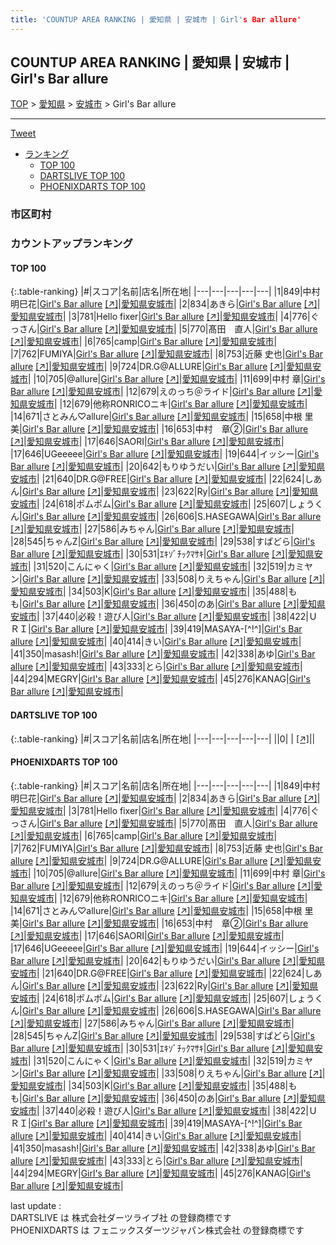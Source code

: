 ```yaml
---
title: 'COUNTUP AREA RANKING | 愛知県 | 安城市 | Girl's Bar allure'
---
```

## COUNTUP AREA RANKING | 愛知県 | 安城市 | Girl's Bar allure

[TOP](/darts/rank/) > [愛知県](/darts/rank/愛知県/) > [安城市](/darts/rank/愛知県/安城市/) > Girl's Bar allure

___

<a href="https://twitter.com/share?ref_src=twsrc%5Etfw" data-text="COUNTUP AREA RANKING | 愛知県安城市Girl's Bar allure" class="twitter-share-button" data-hashtags="DARTSLIVE,PHOENIXDARTS,darts,ダーツ" data-show-count="false">Tweet</a>

* [ランキング](#カウントアップランキング)
    * [TOP 100](#top-100)
    * [DARTSLIVE TOP 100](#dartslive-top-100)
    * [PHOENIXDARTS TOP 100](#phoenixdarts-top-100)

### 市区町村

<ul>

</ul>

### カウントアップランキング

#### TOP 100



{:.table-ranking}
|#|スコア|名前|店名|所在地|
|---|---|---|---|---|
|1|849|<span class="rank-name-pd">中村 明巳花</span>|<a href="/darts/rank/shops/65398.html">Girl's Bar allure</a> <a href="https://vs.phoenixdarts.com/jp/shop/shopDetailInfo/s_65398?s_seq=65398">[↗]</a>|<a href="/darts/rank/愛知県/安城市">愛知県安城市</a>|
|2|834|<span class="rank-name-pd">あきら</span>|<a href="/darts/rank/shops/65398.html">Girl's Bar allure</a> <a href="https://vs.phoenixdarts.com/jp/shop/shopDetailInfo/s_65398?s_seq=65398">[↗]</a>|<a href="/darts/rank/愛知県/安城市">愛知県安城市</a>|
|3|781|<span class="rank-name-pd">Hello fixer</span>|<a href="/darts/rank/shops/65398.html">Girl's Bar allure</a> <a href="https://vs.phoenixdarts.com/jp/shop/shopDetailInfo/s_65398?s_seq=65398">[↗]</a>|<a href="/darts/rank/愛知県/安城市">愛知県安城市</a>|
|4|776|<span class="rank-name-pd">ぐっさん</span>|<a href="/darts/rank/shops/65398.html">Girl's Bar allure</a> <a href="https://vs.phoenixdarts.com/jp/shop/shopDetailInfo/s_65398?s_seq=65398">[↗]</a>|<a href="/darts/rank/愛知県/安城市">愛知県安城市</a>|
|5|770|<span class="rank-name-pd">髙田　直人</span>|<a href="/darts/rank/shops/65398.html">Girl's Bar allure</a> <a href="https://vs.phoenixdarts.com/jp/shop/shopDetailInfo/s_65398?s_seq=65398">[↗]</a>|<a href="/darts/rank/愛知県/安城市">愛知県安城市</a>|
|6|765|<span class="rank-name-pd">camp</span>|<a href="/darts/rank/shops/65398.html">Girl's Bar allure</a> <a href="https://vs.phoenixdarts.com/jp/shop/shopDetailInfo/s_65398?s_seq=65398">[↗]</a>|<a href="/darts/rank/愛知県/安城市">愛知県安城市</a>|
|7|762|<span class="rank-name-pd">FUMIYA</span>|<a href="/darts/rank/shops/65398.html">Girl's Bar allure</a> <a href="https://vs.phoenixdarts.com/jp/shop/shopDetailInfo/s_65398?s_seq=65398">[↗]</a>|<a href="/darts/rank/愛知県/安城市">愛知県安城市</a>|
|8|753|<span class="rank-name-pd">近藤 史也</span>|<a href="/darts/rank/shops/65398.html">Girl's Bar allure</a> <a href="https://vs.phoenixdarts.com/jp/shop/shopDetailInfo/s_65398?s_seq=65398">[↗]</a>|<a href="/darts/rank/愛知県/安城市">愛知県安城市</a>|
|9|724|<span class="rank-name-pd">DR.G@ALLURE</span>|<a href="/darts/rank/shops/65398.html">Girl's Bar allure</a> <a href="https://vs.phoenixdarts.com/jp/shop/shopDetailInfo/s_65398?s_seq=65398">[↗]</a>|<a href="/darts/rank/愛知県/安城市">愛知県安城市</a>|
|10|705|<span class="rank-name-pd">@allure</span>|<a href="/darts/rank/shops/65398.html">Girl's Bar allure</a> <a href="https://vs.phoenixdarts.com/jp/shop/shopDetailInfo/s_65398?s_seq=65398">[↗]</a>|<a href="/darts/rank/愛知県/安城市">愛知県安城市</a>|
|11|699|<span class="rank-name-pd"><span class="pro-icon-pd"></span>中村 章</span>|<a href="/darts/rank/shops/65398.html">Girl's Bar allure</a> <a href="https://vs.phoenixdarts.com/jp/shop/shopDetailInfo/s_65398?s_seq=65398">[↗]</a>|<a href="/darts/rank/愛知県/安城市">愛知県安城市</a>|
|12|679|<span class="rank-name-pd">えのっち＠ライド</span>|<a href="/darts/rank/shops/65398.html">Girl's Bar allure</a> <a href="https://vs.phoenixdarts.com/jp/shop/shopDetailInfo/s_65398?s_seq=65398">[↗]</a>|<a href="/darts/rank/愛知県/安城市">愛知県安城市</a>|
|12|679|<span class="rank-name-pd">他称RONRICOニキ</span>|<a href="/darts/rank/shops/65398.html">Girl's Bar allure</a> <a href="https://vs.phoenixdarts.com/jp/shop/shopDetailInfo/s_65398?s_seq=65398">[↗]</a>|<a href="/darts/rank/愛知県/安城市">愛知県安城市</a>|
|14|671|<span class="rank-name-pd">さとみん♡allure</span>|<a href="/darts/rank/shops/65398.html">Girl's Bar allure</a> <a href="https://vs.phoenixdarts.com/jp/shop/shopDetailInfo/s_65398?s_seq=65398">[↗]</a>|<a href="/darts/rank/愛知県/安城市">愛知県安城市</a>|
|15|658|<span class="rank-name-pd"><span class="pro-icon-pd"></span>中根 里美</span>|<a href="/darts/rank/shops/65398.html">Girl's Bar allure</a> <a href="https://vs.phoenixdarts.com/jp/shop/shopDetailInfo/s_65398?s_seq=65398">[↗]</a>|<a href="/darts/rank/愛知県/安城市">愛知県安城市</a>|
|16|653|<span class="rank-name-pd">中村　章②</span>|<a href="/darts/rank/shops/65398.html">Girl's Bar allure</a> <a href="https://vs.phoenixdarts.com/jp/shop/shopDetailInfo/s_65398?s_seq=65398">[↗]</a>|<a href="/darts/rank/愛知県/安城市">愛知県安城市</a>|
|17|646|<span class="rank-name-pd">SAORI</span>|<a href="/darts/rank/shops/65398.html">Girl's Bar allure</a> <a href="https://vs.phoenixdarts.com/jp/shop/shopDetailInfo/s_65398?s_seq=65398">[↗]</a>|<a href="/darts/rank/愛知県/安城市">愛知県安城市</a>|
|17|646|<span class="rank-name-pd">UGeeeee</span>|<a href="/darts/rank/shops/65398.html">Girl's Bar allure</a> <a href="https://vs.phoenixdarts.com/jp/shop/shopDetailInfo/s_65398?s_seq=65398">[↗]</a>|<a href="/darts/rank/愛知県/安城市">愛知県安城市</a>|
|19|644|<span class="rank-name-pd">イッシー</span>|<a href="/darts/rank/shops/65398.html">Girl's Bar allure</a> <a href="https://vs.phoenixdarts.com/jp/shop/shopDetailInfo/s_65398?s_seq=65398">[↗]</a>|<a href="/darts/rank/愛知県/安城市">愛知県安城市</a>|
|20|642|<span class="rank-name-pd">もりゆうだい</span>|<a href="/darts/rank/shops/65398.html">Girl's Bar allure</a> <a href="https://vs.phoenixdarts.com/jp/shop/shopDetailInfo/s_65398?s_seq=65398">[↗]</a>|<a href="/darts/rank/愛知県/安城市">愛知県安城市</a>|
|21|640|<span class="rank-name-pd">DR.G@FREE</span>|<a href="/darts/rank/shops/65398.html">Girl's Bar allure</a> <a href="https://vs.phoenixdarts.com/jp/shop/shopDetailInfo/s_65398?s_seq=65398">[↗]</a>|<a href="/darts/rank/愛知県/安城市">愛知県安城市</a>|
|22|624|<span class="rank-name-pd">しあん</span>|<a href="/darts/rank/shops/65398.html">Girl's Bar allure</a> <a href="https://vs.phoenixdarts.com/jp/shop/shopDetailInfo/s_65398?s_seq=65398">[↗]</a>|<a href="/darts/rank/愛知県/安城市">愛知県安城市</a>|
|23|622|<span class="rank-name-pd">Ry</span>|<a href="/darts/rank/shops/65398.html">Girl's Bar allure</a> <a href="https://vs.phoenixdarts.com/jp/shop/shopDetailInfo/s_65398?s_seq=65398">[↗]</a>|<a href="/darts/rank/愛知県/安城市">愛知県安城市</a>|
|24|618|<span class="rank-name-pd">ポムポム</span>|<a href="/darts/rank/shops/65398.html">Girl's Bar allure</a> <a href="https://vs.phoenixdarts.com/jp/shop/shopDetailInfo/s_65398?s_seq=65398">[↗]</a>|<a href="/darts/rank/愛知県/安城市">愛知県安城市</a>|
|25|607|<span class="rank-name-pd">しょうくん</span>|<a href="/darts/rank/shops/65398.html">Girl's Bar allure</a> <a href="https://vs.phoenixdarts.com/jp/shop/shopDetailInfo/s_65398?s_seq=65398">[↗]</a>|<a href="/darts/rank/愛知県/安城市">愛知県安城市</a>|
|26|606|<span class="rank-name-pd">S.HASEGAWA</span>|<a href="/darts/rank/shops/65398.html">Girl's Bar allure</a> <a href="https://vs.phoenixdarts.com/jp/shop/shopDetailInfo/s_65398?s_seq=65398">[↗]</a>|<a href="/darts/rank/愛知県/安城市">愛知県安城市</a>|
|27|586|<span class="rank-name-pd">みちゃん</span>|<a href="/darts/rank/shops/65398.html">Girl's Bar allure</a> <a href="https://vs.phoenixdarts.com/jp/shop/shopDetailInfo/s_65398?s_seq=65398">[↗]</a>|<a href="/darts/rank/愛知県/安城市">愛知県安城市</a>|
|28|545|<span class="rank-name-pd">ちゃんZ</span>|<a href="/darts/rank/shops/65398.html">Girl's Bar allure</a> <a href="https://vs.phoenixdarts.com/jp/shop/shopDetailInfo/s_65398?s_seq=65398">[↗]</a>|<a href="/darts/rank/愛知県/安城市">愛知県安城市</a>|
|29|538|<span class="rank-name-pd">すぱどら</span>|<a href="/darts/rank/shops/65398.html">Girl's Bar allure</a> <a href="https://vs.phoenixdarts.com/jp/shop/shopDetailInfo/s_65398?s_seq=65398">[↗]</a>|<a href="/darts/rank/愛知県/安城市">愛知県安城市</a>|
|30|531|<span class="rank-name-pd">ｴｷｿﾞﾁｯｸﾏｻｷ</span>|<a href="/darts/rank/shops/65398.html">Girl's Bar allure</a> <a href="https://vs.phoenixdarts.com/jp/shop/shopDetailInfo/s_65398?s_seq=65398">[↗]</a>|<a href="/darts/rank/愛知県/安城市">愛知県安城市</a>|
|31|520|<span class="rank-name-pd">こんにゃく</span>|<a href="/darts/rank/shops/65398.html">Girl's Bar allure</a> <a href="https://vs.phoenixdarts.com/jp/shop/shopDetailInfo/s_65398?s_seq=65398">[↗]</a>|<a href="/darts/rank/愛知県/安城市">愛知県安城市</a>|
|32|519|<span class="rank-name-pd">カミヤン</span>|<a href="/darts/rank/shops/65398.html">Girl's Bar allure</a> <a href="https://vs.phoenixdarts.com/jp/shop/shopDetailInfo/s_65398?s_seq=65398">[↗]</a>|<a href="/darts/rank/愛知県/安城市">愛知県安城市</a>|
|33|508|<span class="rank-name-pd">りえちゃん</span>|<a href="/darts/rank/shops/65398.html">Girl's Bar allure</a> <a href="https://vs.phoenixdarts.com/jp/shop/shopDetailInfo/s_65398?s_seq=65398">[↗]</a>|<a href="/darts/rank/愛知県/安城市">愛知県安城市</a>|
|34|503|<span class="rank-name-pd">K</span>|<a href="/darts/rank/shops/65398.html">Girl's Bar allure</a> <a href="https://vs.phoenixdarts.com/jp/shop/shopDetailInfo/s_65398?s_seq=65398">[↗]</a>|<a href="/darts/rank/愛知県/安城市">愛知県安城市</a>|
|35|488|<span class="rank-name-pd">もも</span>|<a href="/darts/rank/shops/65398.html">Girl's Bar allure</a> <a href="https://vs.phoenixdarts.com/jp/shop/shopDetailInfo/s_65398?s_seq=65398">[↗]</a>|<a href="/darts/rank/愛知県/安城市">愛知県安城市</a>|
|36|450|<span class="rank-name-pd">のあ</span>|<a href="/darts/rank/shops/65398.html">Girl's Bar allure</a> <a href="https://vs.phoenixdarts.com/jp/shop/shopDetailInfo/s_65398?s_seq=65398">[↗]</a>|<a href="/darts/rank/愛知県/安城市">愛知県安城市</a>|
|37|440|<span class="rank-name-pd">必殺！遊び人</span>|<a href="/darts/rank/shops/65398.html">Girl's Bar allure</a> <a href="https://vs.phoenixdarts.com/jp/shop/shopDetailInfo/s_65398?s_seq=65398">[↗]</a>|<a href="/darts/rank/愛知県/安城市">愛知県安城市</a>|
|38|422|<span class="rank-name-pd">ＵＲＩ</span>|<a href="/darts/rank/shops/65398.html">Girl's Bar allure</a> <a href="https://vs.phoenixdarts.com/jp/shop/shopDetailInfo/s_65398?s_seq=65398">[↗]</a>|<a href="/darts/rank/愛知県/安城市">愛知県安城市</a>|
|39|419|<span class="rank-name-pd">MASAYA-[^!^]</span>|<a href="/darts/rank/shops/65398.html">Girl's Bar allure</a> <a href="https://vs.phoenixdarts.com/jp/shop/shopDetailInfo/s_65398?s_seq=65398">[↗]</a>|<a href="/darts/rank/愛知県/安城市">愛知県安城市</a>|
|40|414|<span class="rank-name-pd">きい</span>|<a href="/darts/rank/shops/65398.html">Girl's Bar allure</a> <a href="https://vs.phoenixdarts.com/jp/shop/shopDetailInfo/s_65398?s_seq=65398">[↗]</a>|<a href="/darts/rank/愛知県/安城市">愛知県安城市</a>|
|41|350|<span class="rank-name-pd">masash!</span>|<a href="/darts/rank/shops/65398.html">Girl's Bar allure</a> <a href="https://vs.phoenixdarts.com/jp/shop/shopDetailInfo/s_65398?s_seq=65398">[↗]</a>|<a href="/darts/rank/愛知県/安城市">愛知県安城市</a>|
|42|338|<span class="rank-name-pd">あゆ</span>|<a href="/darts/rank/shops/65398.html">Girl's Bar allure</a> <a href="https://vs.phoenixdarts.com/jp/shop/shopDetailInfo/s_65398?s_seq=65398">[↗]</a>|<a href="/darts/rank/愛知県/安城市">愛知県安城市</a>|
|43|333|<span class="rank-name-pd">とら</span>|<a href="/darts/rank/shops/65398.html">Girl's Bar allure</a> <a href="https://vs.phoenixdarts.com/jp/shop/shopDetailInfo/s_65398?s_seq=65398">[↗]</a>|<a href="/darts/rank/愛知県/安城市">愛知県安城市</a>|
|44|294|<span class="rank-name-pd">MEGRY</span>|<a href="/darts/rank/shops/65398.html">Girl's Bar allure</a> <a href="https://vs.phoenixdarts.com/jp/shop/shopDetailInfo/s_65398?s_seq=65398">[↗]</a>|<a href="/darts/rank/愛知県/安城市">愛知県安城市</a>|
|45|276|<span class="rank-name-pd">KANAG</span>|<a href="/darts/rank/shops/65398.html">Girl's Bar allure</a> <a href="https://vs.phoenixdarts.com/jp/shop/shopDetailInfo/s_65398?s_seq=65398">[↗]</a>|<a href="/darts/rank/愛知県/安城市">愛知県安城市</a>|


#### DARTSLIVE TOP 100



{:.table-ranking}
|#|スコア|名前|店名|所在地|
|---|---|---|---|---|
||0|<span class="rank-name-dl"> </span>|<a href="/darts/rank/shops/.html"></a> <a href="">[↗]</a>|<a href="/darts/rank//"></a>|


#### PHOENIXDARTS TOP 100



{:.table-ranking}
|#|スコア|名前|店名|所在地|
|---|---|---|---|---|
|1|849|<span class="rank-name-pd">中村 明巳花</span>|<a href="/darts/rank/shops/65398.html">Girl's Bar allure</a> <a href="https://vs.phoenixdarts.com/jp/shop/shopDetailInfo/s_65398?s_seq=65398">[↗]</a>|<a href="/darts/rank/愛知県/安城市">愛知県安城市</a>|
|2|834|<span class="rank-name-pd">あきら</span>|<a href="/darts/rank/shops/65398.html">Girl's Bar allure</a> <a href="https://vs.phoenixdarts.com/jp/shop/shopDetailInfo/s_65398?s_seq=65398">[↗]</a>|<a href="/darts/rank/愛知県/安城市">愛知県安城市</a>|
|3|781|<span class="rank-name-pd">Hello fixer</span>|<a href="/darts/rank/shops/65398.html">Girl's Bar allure</a> <a href="https://vs.phoenixdarts.com/jp/shop/shopDetailInfo/s_65398?s_seq=65398">[↗]</a>|<a href="/darts/rank/愛知県/安城市">愛知県安城市</a>|
|4|776|<span class="rank-name-pd">ぐっさん</span>|<a href="/darts/rank/shops/65398.html">Girl's Bar allure</a> <a href="https://vs.phoenixdarts.com/jp/shop/shopDetailInfo/s_65398?s_seq=65398">[↗]</a>|<a href="/darts/rank/愛知県/安城市">愛知県安城市</a>|
|5|770|<span class="rank-name-pd">髙田　直人</span>|<a href="/darts/rank/shops/65398.html">Girl's Bar allure</a> <a href="https://vs.phoenixdarts.com/jp/shop/shopDetailInfo/s_65398?s_seq=65398">[↗]</a>|<a href="/darts/rank/愛知県/安城市">愛知県安城市</a>|
|6|765|<span class="rank-name-pd">camp</span>|<a href="/darts/rank/shops/65398.html">Girl's Bar allure</a> <a href="https://vs.phoenixdarts.com/jp/shop/shopDetailInfo/s_65398?s_seq=65398">[↗]</a>|<a href="/darts/rank/愛知県/安城市">愛知県安城市</a>|
|7|762|<span class="rank-name-pd">FUMIYA</span>|<a href="/darts/rank/shops/65398.html">Girl's Bar allure</a> <a href="https://vs.phoenixdarts.com/jp/shop/shopDetailInfo/s_65398?s_seq=65398">[↗]</a>|<a href="/darts/rank/愛知県/安城市">愛知県安城市</a>|
|8|753|<span class="rank-name-pd">近藤 史也</span>|<a href="/darts/rank/shops/65398.html">Girl's Bar allure</a> <a href="https://vs.phoenixdarts.com/jp/shop/shopDetailInfo/s_65398?s_seq=65398">[↗]</a>|<a href="/darts/rank/愛知県/安城市">愛知県安城市</a>|
|9|724|<span class="rank-name-pd">DR.G@ALLURE</span>|<a href="/darts/rank/shops/65398.html">Girl's Bar allure</a> <a href="https://vs.phoenixdarts.com/jp/shop/shopDetailInfo/s_65398?s_seq=65398">[↗]</a>|<a href="/darts/rank/愛知県/安城市">愛知県安城市</a>|
|10|705|<span class="rank-name-pd">@allure</span>|<a href="/darts/rank/shops/65398.html">Girl's Bar allure</a> <a href="https://vs.phoenixdarts.com/jp/shop/shopDetailInfo/s_65398?s_seq=65398">[↗]</a>|<a href="/darts/rank/愛知県/安城市">愛知県安城市</a>|
|11|699|<span class="rank-name-pd"><span class="pro-icon-pd"></span>中村 章</span>|<a href="/darts/rank/shops/65398.html">Girl's Bar allure</a> <a href="https://vs.phoenixdarts.com/jp/shop/shopDetailInfo/s_65398?s_seq=65398">[↗]</a>|<a href="/darts/rank/愛知県/安城市">愛知県安城市</a>|
|12|679|<span class="rank-name-pd">えのっち＠ライド</span>|<a href="/darts/rank/shops/65398.html">Girl's Bar allure</a> <a href="https://vs.phoenixdarts.com/jp/shop/shopDetailInfo/s_65398?s_seq=65398">[↗]</a>|<a href="/darts/rank/愛知県/安城市">愛知県安城市</a>|
|12|679|<span class="rank-name-pd">他称RONRICOニキ</span>|<a href="/darts/rank/shops/65398.html">Girl's Bar allure</a> <a href="https://vs.phoenixdarts.com/jp/shop/shopDetailInfo/s_65398?s_seq=65398">[↗]</a>|<a href="/darts/rank/愛知県/安城市">愛知県安城市</a>|
|14|671|<span class="rank-name-pd">さとみん♡allure</span>|<a href="/darts/rank/shops/65398.html">Girl's Bar allure</a> <a href="https://vs.phoenixdarts.com/jp/shop/shopDetailInfo/s_65398?s_seq=65398">[↗]</a>|<a href="/darts/rank/愛知県/安城市">愛知県安城市</a>|
|15|658|<span class="rank-name-pd"><span class="pro-icon-pd"></span>中根 里美</span>|<a href="/darts/rank/shops/65398.html">Girl's Bar allure</a> <a href="https://vs.phoenixdarts.com/jp/shop/shopDetailInfo/s_65398?s_seq=65398">[↗]</a>|<a href="/darts/rank/愛知県/安城市">愛知県安城市</a>|
|16|653|<span class="rank-name-pd">中村　章②</span>|<a href="/darts/rank/shops/65398.html">Girl's Bar allure</a> <a href="https://vs.phoenixdarts.com/jp/shop/shopDetailInfo/s_65398?s_seq=65398">[↗]</a>|<a href="/darts/rank/愛知県/安城市">愛知県安城市</a>|
|17|646|<span class="rank-name-pd">SAORI</span>|<a href="/darts/rank/shops/65398.html">Girl's Bar allure</a> <a href="https://vs.phoenixdarts.com/jp/shop/shopDetailInfo/s_65398?s_seq=65398">[↗]</a>|<a href="/darts/rank/愛知県/安城市">愛知県安城市</a>|
|17|646|<span class="rank-name-pd">UGeeeee</span>|<a href="/darts/rank/shops/65398.html">Girl's Bar allure</a> <a href="https://vs.phoenixdarts.com/jp/shop/shopDetailInfo/s_65398?s_seq=65398">[↗]</a>|<a href="/darts/rank/愛知県/安城市">愛知県安城市</a>|
|19|644|<span class="rank-name-pd">イッシー</span>|<a href="/darts/rank/shops/65398.html">Girl's Bar allure</a> <a href="https://vs.phoenixdarts.com/jp/shop/shopDetailInfo/s_65398?s_seq=65398">[↗]</a>|<a href="/darts/rank/愛知県/安城市">愛知県安城市</a>|
|20|642|<span class="rank-name-pd">もりゆうだい</span>|<a href="/darts/rank/shops/65398.html">Girl's Bar allure</a> <a href="https://vs.phoenixdarts.com/jp/shop/shopDetailInfo/s_65398?s_seq=65398">[↗]</a>|<a href="/darts/rank/愛知県/安城市">愛知県安城市</a>|
|21|640|<span class="rank-name-pd">DR.G@FREE</span>|<a href="/darts/rank/shops/65398.html">Girl's Bar allure</a> <a href="https://vs.phoenixdarts.com/jp/shop/shopDetailInfo/s_65398?s_seq=65398">[↗]</a>|<a href="/darts/rank/愛知県/安城市">愛知県安城市</a>|
|22|624|<span class="rank-name-pd">しあん</span>|<a href="/darts/rank/shops/65398.html">Girl's Bar allure</a> <a href="https://vs.phoenixdarts.com/jp/shop/shopDetailInfo/s_65398?s_seq=65398">[↗]</a>|<a href="/darts/rank/愛知県/安城市">愛知県安城市</a>|
|23|622|<span class="rank-name-pd">Ry</span>|<a href="/darts/rank/shops/65398.html">Girl's Bar allure</a> <a href="https://vs.phoenixdarts.com/jp/shop/shopDetailInfo/s_65398?s_seq=65398">[↗]</a>|<a href="/darts/rank/愛知県/安城市">愛知県安城市</a>|
|24|618|<span class="rank-name-pd">ポムポム</span>|<a href="/darts/rank/shops/65398.html">Girl's Bar allure</a> <a href="https://vs.phoenixdarts.com/jp/shop/shopDetailInfo/s_65398?s_seq=65398">[↗]</a>|<a href="/darts/rank/愛知県/安城市">愛知県安城市</a>|
|25|607|<span class="rank-name-pd">しょうくん</span>|<a href="/darts/rank/shops/65398.html">Girl's Bar allure</a> <a href="https://vs.phoenixdarts.com/jp/shop/shopDetailInfo/s_65398?s_seq=65398">[↗]</a>|<a href="/darts/rank/愛知県/安城市">愛知県安城市</a>|
|26|606|<span class="rank-name-pd">S.HASEGAWA</span>|<a href="/darts/rank/shops/65398.html">Girl's Bar allure</a> <a href="https://vs.phoenixdarts.com/jp/shop/shopDetailInfo/s_65398?s_seq=65398">[↗]</a>|<a href="/darts/rank/愛知県/安城市">愛知県安城市</a>|
|27|586|<span class="rank-name-pd">みちゃん</span>|<a href="/darts/rank/shops/65398.html">Girl's Bar allure</a> <a href="https://vs.phoenixdarts.com/jp/shop/shopDetailInfo/s_65398?s_seq=65398">[↗]</a>|<a href="/darts/rank/愛知県/安城市">愛知県安城市</a>|
|28|545|<span class="rank-name-pd">ちゃんZ</span>|<a href="/darts/rank/shops/65398.html">Girl's Bar allure</a> <a href="https://vs.phoenixdarts.com/jp/shop/shopDetailInfo/s_65398?s_seq=65398">[↗]</a>|<a href="/darts/rank/愛知県/安城市">愛知県安城市</a>|
|29|538|<span class="rank-name-pd">すぱどら</span>|<a href="/darts/rank/shops/65398.html">Girl's Bar allure</a> <a href="https://vs.phoenixdarts.com/jp/shop/shopDetailInfo/s_65398?s_seq=65398">[↗]</a>|<a href="/darts/rank/愛知県/安城市">愛知県安城市</a>|
|30|531|<span class="rank-name-pd">ｴｷｿﾞﾁｯｸﾏｻｷ</span>|<a href="/darts/rank/shops/65398.html">Girl's Bar allure</a> <a href="https://vs.phoenixdarts.com/jp/shop/shopDetailInfo/s_65398?s_seq=65398">[↗]</a>|<a href="/darts/rank/愛知県/安城市">愛知県安城市</a>|
|31|520|<span class="rank-name-pd">こんにゃく</span>|<a href="/darts/rank/shops/65398.html">Girl's Bar allure</a> <a href="https://vs.phoenixdarts.com/jp/shop/shopDetailInfo/s_65398?s_seq=65398">[↗]</a>|<a href="/darts/rank/愛知県/安城市">愛知県安城市</a>|
|32|519|<span class="rank-name-pd">カミヤン</span>|<a href="/darts/rank/shops/65398.html">Girl's Bar allure</a> <a href="https://vs.phoenixdarts.com/jp/shop/shopDetailInfo/s_65398?s_seq=65398">[↗]</a>|<a href="/darts/rank/愛知県/安城市">愛知県安城市</a>|
|33|508|<span class="rank-name-pd">りえちゃん</span>|<a href="/darts/rank/shops/65398.html">Girl's Bar allure</a> <a href="https://vs.phoenixdarts.com/jp/shop/shopDetailInfo/s_65398?s_seq=65398">[↗]</a>|<a href="/darts/rank/愛知県/安城市">愛知県安城市</a>|
|34|503|<span class="rank-name-pd">K</span>|<a href="/darts/rank/shops/65398.html">Girl's Bar allure</a> <a href="https://vs.phoenixdarts.com/jp/shop/shopDetailInfo/s_65398?s_seq=65398">[↗]</a>|<a href="/darts/rank/愛知県/安城市">愛知県安城市</a>|
|35|488|<span class="rank-name-pd">もも</span>|<a href="/darts/rank/shops/65398.html">Girl's Bar allure</a> <a href="https://vs.phoenixdarts.com/jp/shop/shopDetailInfo/s_65398?s_seq=65398">[↗]</a>|<a href="/darts/rank/愛知県/安城市">愛知県安城市</a>|
|36|450|<span class="rank-name-pd">のあ</span>|<a href="/darts/rank/shops/65398.html">Girl's Bar allure</a> <a href="https://vs.phoenixdarts.com/jp/shop/shopDetailInfo/s_65398?s_seq=65398">[↗]</a>|<a href="/darts/rank/愛知県/安城市">愛知県安城市</a>|
|37|440|<span class="rank-name-pd">必殺！遊び人</span>|<a href="/darts/rank/shops/65398.html">Girl's Bar allure</a> <a href="https://vs.phoenixdarts.com/jp/shop/shopDetailInfo/s_65398?s_seq=65398">[↗]</a>|<a href="/darts/rank/愛知県/安城市">愛知県安城市</a>|
|38|422|<span class="rank-name-pd">ＵＲＩ</span>|<a href="/darts/rank/shops/65398.html">Girl's Bar allure</a> <a href="https://vs.phoenixdarts.com/jp/shop/shopDetailInfo/s_65398?s_seq=65398">[↗]</a>|<a href="/darts/rank/愛知県/安城市">愛知県安城市</a>|
|39|419|<span class="rank-name-pd">MASAYA-[^!^]</span>|<a href="/darts/rank/shops/65398.html">Girl's Bar allure</a> <a href="https://vs.phoenixdarts.com/jp/shop/shopDetailInfo/s_65398?s_seq=65398">[↗]</a>|<a href="/darts/rank/愛知県/安城市">愛知県安城市</a>|
|40|414|<span class="rank-name-pd">きい</span>|<a href="/darts/rank/shops/65398.html">Girl's Bar allure</a> <a href="https://vs.phoenixdarts.com/jp/shop/shopDetailInfo/s_65398?s_seq=65398">[↗]</a>|<a href="/darts/rank/愛知県/安城市">愛知県安城市</a>|
|41|350|<span class="rank-name-pd">masash!</span>|<a href="/darts/rank/shops/65398.html">Girl's Bar allure</a> <a href="https://vs.phoenixdarts.com/jp/shop/shopDetailInfo/s_65398?s_seq=65398">[↗]</a>|<a href="/darts/rank/愛知県/安城市">愛知県安城市</a>|
|42|338|<span class="rank-name-pd">あゆ</span>|<a href="/darts/rank/shops/65398.html">Girl's Bar allure</a> <a href="https://vs.phoenixdarts.com/jp/shop/shopDetailInfo/s_65398?s_seq=65398">[↗]</a>|<a href="/darts/rank/愛知県/安城市">愛知県安城市</a>|
|43|333|<span class="rank-name-pd">とら</span>|<a href="/darts/rank/shops/65398.html">Girl's Bar allure</a> <a href="https://vs.phoenixdarts.com/jp/shop/shopDetailInfo/s_65398?s_seq=65398">[↗]</a>|<a href="/darts/rank/愛知県/安城市">愛知県安城市</a>|
|44|294|<span class="rank-name-pd">MEGRY</span>|<a href="/darts/rank/shops/65398.html">Girl's Bar allure</a> <a href="https://vs.phoenixdarts.com/jp/shop/shopDetailInfo/s_65398?s_seq=65398">[↗]</a>|<a href="/darts/rank/愛知県/安城市">愛知県安城市</a>|
|45|276|<span class="rank-name-pd">KANAG</span>|<a href="/darts/rank/shops/65398.html">Girl's Bar allure</a> <a href="https://vs.phoenixdarts.com/jp/shop/shopDetailInfo/s_65398?s_seq=65398">[↗]</a>|<a href="/darts/rank/愛知県/安城市">愛知県安城市</a>|


<div class="footer border-top border-gray-light mt-5 pt-3 text-right text-gray">
    last update : <span style="font-weight: italic" id="foot_last_modified"></span><br />
    DARTSLIVE は 株式会社ダーツライブ社 の登録商標です<br />
    PHOENIXDARTS は フェニックスダーツジャパン株式会社 の登録商標です<br />
</div>

<script src="https://cdnjs.cloudflare.com/ajax/libs/jquery.tablesorter/2.31.3/js/jquery.tablesorter.min.js" integrity="sha512-qzgd5cYSZcosqpzpn7zF2ZId8f/8CHmFKZ8j7mU4OUXTNRd5g+ZHBPsgKEwoqxCtdQvExE5LprwwPAgoicguNg==" crossorigin="anonymous" referrerpolicy="no-referrer"></script>
<link rel="stylesheet" href="https://cdnjs.cloudflare.com/ajax/libs/jquery.tablesorter/2.31.3/css/theme.default.min.css" integrity="sha512-wghhOJkjQX0Lh3NSWvNKeZ0ZpNn+SPVXX1Qyc9OCaogADktxrBiBdKGDoqVUOyhStvMBmJQ8ZdMHiR3wuEq8+w==" crossorigin="anonymous" referrerpolicy="no-referrer" />
<script>
$(function() {
    $(".table-ranking").tablesorter({sortList:[[0, 0]]});
    $("#foot_last_modified").text(formatDate(new Date(document.lastModified), 'yyyy-MM-dd HH:mm:ss'));
});
</script>

<script async src="https://platform.twitter.com/widgets.js" charset="utf-8"></script>